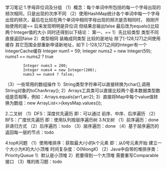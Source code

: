 学习笔记
1.字母异位词及分组
（1）概念：每个单词中所包括的每一个字母出现的频次相同，只是出现的次序不同
（2）使用HashMap统计各个单词中每一个字母出现的频次，最后在比较在两个单词中相同字母出现的频次是否相同时，
	刚刚开始使用的是== 后来发现明明是异位词 但结果总输出false 最后改为equals()比较两个Integer值的大小
	同时还得到以下结论：
	第一、==
		1）先比较类型 类型不同 直接返回false
		2）类型相同 装箱成同类型 比较的是地址 除了[-128,127]之间使用缓存 其它范围全部重新申请新地址，如下 
			[-128,127]之间的Integer有一个IntegerCache缓存 
			Integer num1 = 59;
			Integer nums2 = new Integer(59);
			nums1 == nums2 ? true
			
			Integer nums3 = 200;
			Integer nums4 = new Integer(200);
			nums3 == nums4 ? false;
（3）一些常用的数组操作
	1）String类型字符串可以直接转换为char[],调用String对象的toCharArray();
	2）Arrays工具类可以直接比较两个基本数据类型数组是否相等，例如：Arrays.equals(arr1,arr2);
	3）直接将Map中每个value值转换为数组：new ArrayList<>(keysMap.values());

2.二叉树
（1）DFS：深度优先遍历
	即：可以通过 前序、中序、后序遍历
（2）BFS：广度优先遍历
	即：使用队列按层序遍历树
3.N叉树
（1）前序遍历：done 非递归方式 
（2）后序遍历：todo
（3）层序遍历：done
（4）基于层序遍历的返回每一层的节点：todo

4.topK问题
（1）使用堆排序：获取最大/小的k个元素 即：从0号元素开始 建立一个大小为K的大/小顶堆
	时间复杂度：O(NlongK)	
（2）Java中自带的堆排序类：PriorityQueue
	1）默认是小顶堆
	2）若要得到一个大顶堆 需要重写Comparable接口
（3）堆的练习题：todo
